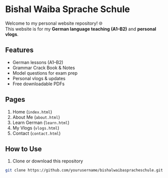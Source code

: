 # Bishal Waiba Sprache Schule

Welcome to my personal website repository! 🌐  
This website is for my **German language teaching (A1–B2)** and **personal vlogs**.

## Features

- German lessons (A1–B2)
- Grammar Crack Book & Notes
- Model questions for exam prep
- Personal vlogs & updates
- Free downloadable PDFs

## Pages

1. Home (`index.html`)  
2. About Me (`about.html`)  
3. Learn German (`learn.html`)  
4. My Vlogs (`vlogs.html`)  
5. Contact (`contact.html`)

## How to Use

1. Clone or download this repository  
```bash
git clone https://github.com/yourusername/bishalwaibaspracheschule.git
